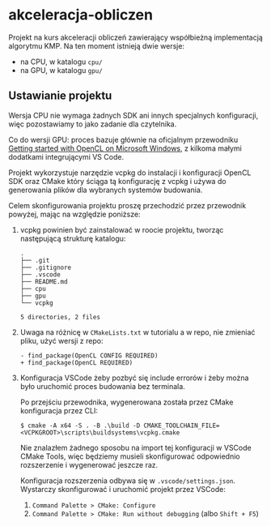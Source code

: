 # akceleracja-obliczen

Projekt na kurs akceleracji obliczeń zawierający współbieżną implementacją algorytmu KMP. Na ten moment istnieją dwie
wersje:

- na CPU, w katalogu `cpu/`
- na GPU, w katalogu `gpu/`

## Ustawianie projektu

Wersja CPU nie wymaga żadnych SDK ani innych specjalnych konfiguracji, więc pozostawiamy to jako zadanie dla czytelnika.

Co do wersji GPU: proces bazuje głównie na oficjalnym przewodniku [Getting started with OpenCL on Microsoft
Windows](https://github.com/KhronosGroup/OpenCL-Guide/blob/main/chapters/getting_started_windows.md), z kilkoma małymi
dodatkami integrującymi VS Code.

Projekt wykorzystuje narzędzie vcpkg do instalacji i konfiguracji OpenCL SDK oraz CMake który ściąga tą konfigurację z
vcpkg i używa do generowania plików dla wybranych systemów budowania.

Celem skonfigurowania projektu proszę przechodzić przez przewodnik powyżej, mając na względzie poniższe:

1. vcpkg powinien być zainstalować w roocie projektu, tworząc następującą strukturę katalogu:
    ```
    .
    ├── .git
    ├── .gitignore
    ├── .vscode
    ├── README.md
    ├── cpu
    ├── gpu
    └── vcpkg

    5 directories, 2 files
    ```

2. Uwaga na różnicę w `CMakeLists.txt` w tutorialu a w repo, nie zmieniać pliku, użyć wersji z repo:
    ```
    - find_package(OpenCL CONFIG REQUIRED)
    + find_package(OpenCL REQUIRED)
    ```

3. Konfiguracja VSCode żeby pozbyć się include errorów i żeby można było
   uruchomić proces budowania bez terminala.

    Po przejściu przewodnika, wygenerowana została przez CMake konfiguracja przez CLI:
    ```
    $ cmake -A x64 -S . -B .\build -D CMAKE_TOOLCHAIN_FILE=<VCPKGROOT>\scripts\buildsystems\vcpkg.cmake
    ```
    Nie znalazłem żadnego sposobu na import tej konfiguracji w VSCode CMake Tools, więc będziemy musieli skonfigurować
    odpowiednio rozszerzenie i wygenerować jeszcze raz.

    Konfiguracja rozszerzenia odbywa się w `.vscode/settings.json`. Wystarczy skonfigurować i uruchomić projekt przez
    VSCode:

    1. `Command Palette > CMake: Configure`
    2. `Command Palette > CMake: Run without debugging` (albo `Shift + F5`)
